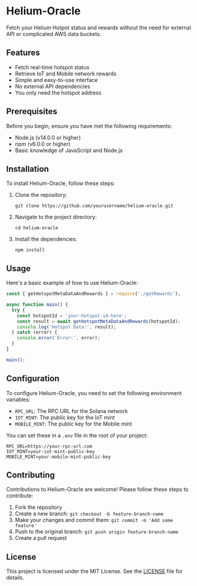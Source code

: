 # Helium-Oracle

Fetch your Helium Hotpot status and rewards without the need for external API or complicated AWS data buckets.

## Features

- Fetch real-time hotspot status
- Retrieve IoT and Mobile network rewards
- Simple and easy-to-use interface
- No external API dependencies
- You only need the hotspot address

## Prerequisites

Before you begin, ensure you have met the following requirements:

- Node.js (v14.0.0 or higher)
- npm (v6.0.0 or higher)
- Basic knowledge of JavaScript and Node.js

## Installation

To install Helium-Oracle, follow these steps:

1. Clone the repository:
   ```
   git clone https://github.com/yourusername/helium-oracle.git
   ```

2. Navigate to the project directory:
   ```
   cd helium-oracle
   ```

3. Install the dependencies:
   ```
   npm install
   ```

## Usage

Here's a basic example of how to use Helium-Oracle:

```javascript
const { getHotspotMetaDataAndRewards } = require('./getRewards');

async function main() {
  try {
    const hotspotId = 'your-hotspot-id-here';
    const result = await getHotspotMetaDataAndRewards(hotspotId);
    console.log('Hotspot Data:', result);
  } catch (error) {
    console.error('Error:', error);
  }
}

main();
```

## Configuration

To configure Helium-Oracle, you need to set the following environment variables:

- `RPC_URL`: The RPC URL for the Solana network
- `IOT_MINT`: The public key for the IoT mint
- `MOBILE_MINT`: The public key for the Mobile mint

You can set these in a `.env` file in the root of your project:

```
RPC_URL=https://your-rpc-url.com
IOT_MINT=your-iot-mint-public-key
MOBILE_MINT=your-mobile-mint-public-key
```

## Contributing

Contributions to Helium-Oracle are welcome! Please follow these steps to contribute:

1. Fork the repository
2. Create a new branch: `git checkout -b feature-branch-name`
3. Make your changes and commit them: `git commit -m 'Add some feature'`
4. Push to the original branch: `git push origin feature-branch-name`
5. Create a pull request

## License

This project is licensed under the MIT License. See the [LICENSE](LICENSE) file for details.

